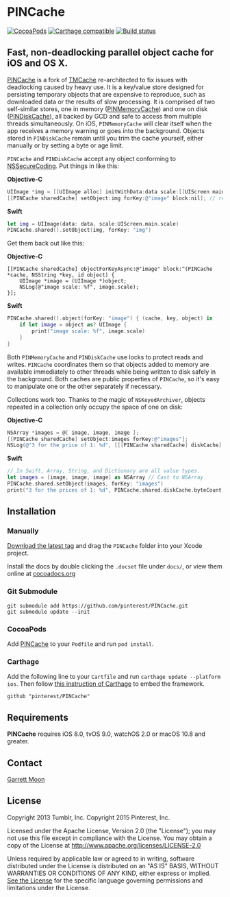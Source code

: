 # PINCache

[![CocoaPods](https://img.shields.io/cocoapods/v/PINCache.svg)](http://cocoadocs.org/docsets/PINCache/)
[![Carthage compatible](https://img.shields.io/badge/Carthage-compatible-4BC51D.svg?style=flat)](https://github.com/Carthage/Carthage)
[![Build status](https://github.com/pinterest/PINCache/workflows/CI/badge.svg)](https://github.com/pinterest/PINCache/actions?query=workflow%3ACI+branch%3Amaster)

## Fast, non-deadlocking parallel object cache for iOS and OS X.

[PINCache](Source/PINCache.h) is a fork of [TMCache](https://github.com/tumblr/TMCache) re-architected to fix issues with deadlocking caused by heavy use. It is a key/value store designed for persisting temporary objects that are expensive to reproduce, such as downloaded data or the results of slow processing. It is comprised of two self-similar stores, one in memory ([PINMemoryCache](Source/PINMemoryCache.h)) and one on disk ([PINDiskCache](Source/PINDiskCache.h)), all backed by GCD and safe to access from multiple threads simultaneously. On iOS, `PINMemoryCache` will clear itself when the app receives a memory warning or goes into the background. Objects stored in `PINDiskCache` remain until you trim the cache yourself, either manually or by setting a byte or age limit.

`PINCache` and `PINDiskCache` accept any object conforming to [NSSecureCoding](https://developer.apple.com/documentation/foundation/nssecurecoding). Put things in like this:

**Objective-C**
```objective-c
UIImage *img = [[UIImage alloc] initWithData:data scale:[[UIScreen mainScreen] scale]];
[[PINCache sharedCache] setObject:img forKey:@"image" block:nil]; // returns immediately
```
**Swift**
```swift
let img = UIImage(data: data, scale:UIScreen.main.scale)
PINCache.shared().setObject(img, forKey: "img")
```

Get them back out like this:

**Objective-C**
```objc
[[PINCache sharedCache] objectForKeyAsync:@"image" block:^(PINCache *cache, NSString *key, id object) {
    UIImage *image = (UIImage *)object;
    NSLog(@"image scale: %f", image.scale);
}];
```
**Swift**
```swift
PINCache.shared().object(forKey: "image") { (cache, key, object) in
    if let image = object as? UIImage {
        print("image scale: %f", image.scale)
    }
}
```

Both `PINMemoryCache` and `PINDiskCache` use locks to protect reads and writes. `PINCache` coordinates them so that objects added to memory are available immediately to other threads while being written to disk safely in the background. Both caches are public properties of `PINCache`, so it's easy to manipulate one or the other separately if necessary.

Collections work too. Thanks to the magic of `NSKeyedArchiver`, objects repeated in a collection only occupy the space of one on disk:

**Objective-C**
```objective-c
NSArray *images = @[ image, image, image ];
[[PINCache sharedCache] setObject:images forKey:@"images"];
NSLog(@"3 for the price of 1: %d", [[[PINCache sharedCache] diskCache] byteCount]);
```
**Swift**
```swift
// In Swift, Array, String, and Dictionary are all value types.
let images = [image, image, image] as NSArray // Cast to NSArray
PINCache.shared.setObject(images, forKey: "images")
print("3 for the prices of 1: %d", PINCache.shared.diskCache.byteCount)
```

## Installation

### Manually

[Download the latest tag](https://github.com/pinterest/PINCache/tags) and drag the `PINCache` folder into your Xcode project.

Install the docs by double clicking the `.docset` file under `docs/`, or view them online at [cocoadocs.org](http://cocoadocs.org/docsets/PINCache/)

### Git Submodule

    git submodule add https://github.com/pinterest/PINCache.git
    git submodule update --init

### CocoaPods

Add [PINCache](http://cocoapods.org/?q=name%3APINCache) to your `Podfile` and run `pod install`.

### Carthage

Add the following line to your `Cartfile` and run `carthage update --platform ios`. Then follow [this instruction of Carthage](https://github.com/carthage/carthage#adding-frameworks-to-unit-tests-or-a-framework) to embed the framework.

```github "pinterest/PINCache"```

## Requirements

__PINCache__ requires iOS 8.0, tvOS 9.0, watchOS 2.0 or macOS 10.8 and greater.

## Contact

[Garrett Moon](mailto:garrett@pinterest.com)

## License

Copyright 2013 Tumblr, Inc.
Copyright 2015 Pinterest, Inc.

Licensed under the Apache License, Version 2.0 (the "License"); you may not use this file except in compliance with the License. You may obtain a copy of the License at http://www.apache.org/licenses/LICENSE-2.0

Unless required by applicable law or agreed to in writing, software distributed under the License is distributed on an "AS IS" BASIS, WITHOUT WARRANTIES OR CONDITIONS OF ANY KIND, either express or implied. [See the License](LICENSE.txt) for the specific language governing permissions and limitations under the License.
